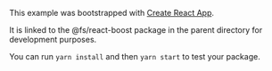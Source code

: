 This example was bootstrapped with [Create React App](https://github.com/facebook/create-react-app).

It is linked to the @fs/react-boost package in the parent directory for development purposes.

You can run `yarn install` and then `yarn start` to test your package.
